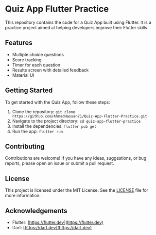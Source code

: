 # Quiz App Flutter Practice

This repository contains the code for a Quiz App built using Flutter. It is a practice project aimed at helping developers improve their Flutter skills.

## Features

- Multiple choice questions
- Score tracking
- Timer for each question
- Results screen with detailed feedback
- Material UI

## Getting Started

To get started with the Quiz App, follow these steps:

1. Clone the repository: `git clone https://github.com/AhmadHassan71/Quiz-App-Flutter-Practice.git`
2. Navigate to the project directory: `cd quiz-app-flutter-practice`
3. Install the dependencies: `flutter pub get`
4. Run the app: `flutter run`

## Contributing

Contributions are welcome! If you have any ideas, suggestions, or bug reports, please open an issue or submit a pull request.

## License

This project is licensed under the MIT License. See the [LICENSE](LICENSE) file for more information.

## Acknowledgements

- Flutter: [https://flutter.dev](https://flutter.dev)
- Dart: [https://dart.dev](https://dart.dev)

